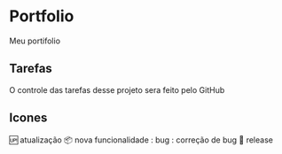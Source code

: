 # Portfolio

Meu portifolio
## Tarefas

O controle das tarefas desse projeto sera feito pelo GitHub

## Icones

 :up: atualização 
:package: nova funcionalidade
: bug : correção de bug
:page_facing_up: release
